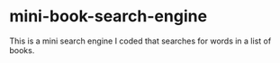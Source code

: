 # mini-book-search-engine
This is a mini search engine I coded that searches for words in a list of books.
